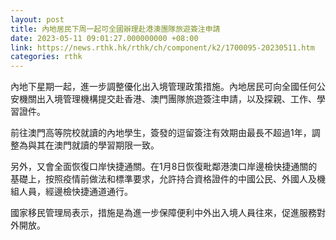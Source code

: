 ```yaml
---
layout: post
title: 內地居民下周一起可全國辦理赴港澳團隊旅遊簽注申請
date: 2023-05-11 09:01:27.000000000 +08:00
link: https://news.rthk.hk/rthk/ch/component/k2/1700095-20230511.htm
categories: rthk
---
```


內地下星期一起，進一步調整優化出入境管理政策措施。內地居民可向全國任何公安機關出入境管理機構提交赴香港、澳門團隊旅遊簽注申請，以及探親、工作、學習證件。

前往澳門高等院校就讀的內地學生，簽發的逗留簽注有效期由最長不超過1年，調整為與其在澳門就讀的學習期限一致。

另外，又會全面恢復口岸快捷通關。在1月8日恢復毗鄰港澳口岸邊檢快捷通關的基礎上，按照疫情前做法和標準要求，允許持合資格證件的中國公民、外國人及機組人員，經邊檢快捷通道通行。

國家移民管理局表示，措施是為進一步保障便利中外出入境人員往來，促進服務對外開放。
